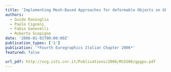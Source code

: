 ```yaml
---
title: 'Implementing Mesh-Based Approaches for deformable Objects on GPU'
authors:
  - Guido Ranzuglia
  - Paolo Cignoni
  - Fabio Ganovelli
  - Roberto Scopigno
date: '2006-01-01T00:00:00Z'
publication_types: ['1']
publication: '*Fourth Eurographics Italian Chapter 2006*'
featured: false

url_pdf: http://vcg.isti.cnr.it/Publications/2006/RCGS06/gpgpu.pdf
---
```

